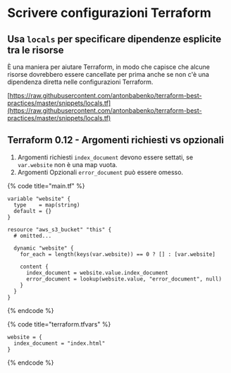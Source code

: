 # Scrivere configurazioni Terraform

## Usa `locals` per specificare dipendenze esplicite tra le risorse

È una maniera per aiutare Terraform, in modo che capisce che alcune risorse dovrebbero essere cancellate per prima anche se non c'è una dipendenza diretta nelle configurazioni Terraform.

[https://raw.githubusercontent.com/antonbabenko/terraform-best-practices/master/snippets/locals.tf](https://raw.githubusercontent.com/antonbabenko/terraform-best-practices/master/snippets/locals.tf)

## Terraform 0.12 - Argomenti richiesti vs opzionali

1. Argomenti richiesti `index_document` devono essere settati, se `var.website` non è una map vuota.
2. Argomenti Opzionali `error_document` può essere omesso.

{% code title="main.tf" %}
```hcl
variable "website" {
  type    = map(string)
  default = {}
}

resource "aws_s3_bucket" "this" {
  # omitted...

  dynamic "website" {
    for_each = length(keys(var.website)) == 0 ? [] : [var.website]

    content {
      index_document = website.value.index_document
      error_document = lookup(website.value, "error_document", null)
    }
  }
}
```
{% endcode %}

{% code title="terraform.tfvars" %}
```hcl
website = {
  index_document = "index.html"
}
```
{% endcode %}
